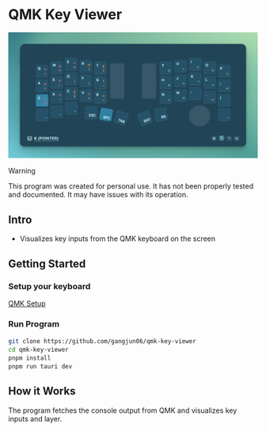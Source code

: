 <p align="center">
  <h1>QMK Key Viewer</h1>
  <img src="./assets/preview.png" alt="preview" />
</p>

> [!WARNING]
> This program was created for personal use. It has not been properly tested and documented. It may have issues with its operation.


## Intro

- Visualizes key inputs from the QMK keyboard on the screen


## Getting Started

### Setup your keyboard

[QMK Setup](./qmk_setup.md)

### Run Program

```bash
git clone https://github.com/gangjun06/qmk-key-viewer
cd qmk-key-viewer
pnpm install
pnpm run tauri dev
```

## How it Works

The program fetches the console output from QMK and visualizes key inputs and layer.